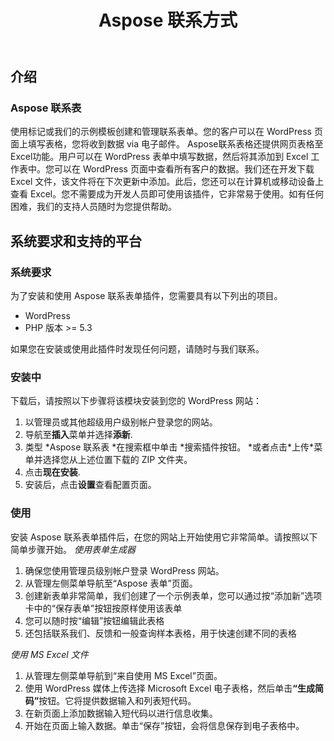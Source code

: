 ﻿---
title: Aspose 联系方式
second_title: Aspose Contact Form Documen
type: docs
url: /zh/aspose-contact-form/
description: 使用标记或我们的示例模板创建和管理联系表单。您的客户可以在 WordPress 页面上填写表格，您将收到数据 via 电子邮件。 Aspose联系表格还提供网页表格至Excel功能。用户可以在 WordPress 表单中填写数据，然后将其添加到 Excel 工作表中。您可以在 WordPress 页面中查看所有客户的数据
weight: 10
---
## **介绍**
### **Aspose 联系表**
使用标记或我们的示例模板创建和管理联系表单。您的客户可以在 WordPress 页面上填写表格，您将收到数据 via 电子邮件。 Aspose联系表格还提供网页表格至Excel功能。用户可以在 WordPress 表单中填写数据，然后将其添加到 Excel 工作表中。您可以在 WordPress 页面中查看所有客户的数据。我们还在开发下载 Excel 文件，该文件将在下次更新中添加。此后，您还可以在计算机或移动设备上查看 Excel。您不需要成为开发人员即可使用该插件，它非常易于使用。如有任何困难，我们的支持人员随时为您提供帮助。
## **系统要求和支持的平台**
### **系统要求**
为了安装和使用 Aspose 联系表单插件，您需要具有以下列出的项目。

- WordPress
- PHP 版本 >= 5.3

如果您在安装或使用此插件时发现任何问题，请随时与我们联系。
### **安装中**
下载后，请按照以下步骤将该模块安装到您的 WordPress 网站：

1. 以管理员或其他超级用户级别帐户登录您的网站。
1. 导航至**插入**菜单并选择**添新**.
1. 类型 \*Aspose 联系表 \*在搜索框中单击 \*搜索插件按钮。 \*或者点击\*上传\*菜单并选择您从上述位置下载的 ZIP 文件夹。
1. 点击**现在安装**.
1. 安装后，点击**设置**查看配置页面。
### **使用**
安装 Aspose 联系表单插件后，在您的网站上开始使用它非常简单。请按照以下简单步骤开始。
*使用表单生成器*
1. 确保您使用管理员级别帐户登录 WordPress 网站。
1. 从管理左侧菜单导航至“Aspose 表单”页面。
1. 创建新表单非常简单，我们创建了一个示例表单，您可以通过按“添加新”选项卡中的“保存表单”按钮按原样使用该表单
1. 您可以随时按“编辑”按钮编辑此表格
1. 还包括联系我们、反馈和一般查询样本表格，用于快速创建不同的表格

*使用 MS Excel 文件*
1. 从管理左侧菜单导航到“来自使用 MS Excel”页面。
1. 使用 WordPress 媒体上传选择 Microsoft Excel 电子表格，然后单击<strong>“生成简码”</strong>按钮。它将提供数据输入和列表短代码。
1. 在新页面上添加数据输入短代码以进行信息收集。
1. 开始在页面上输入数据。单击“保存”按钮，会将信息保存到电子表格中。
